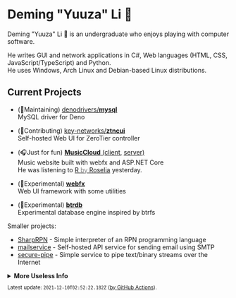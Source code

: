 # Deming "Yuuza" Li 🦊

Deming "Yuuza" Li 🦊 is an undergraduate who enjoys playing with computer software.

He writes GUI and network applications in C#, Web languages (HTML, CSS, JavaScript/TypeScript) and Python.
<br>He uses Windows, Arch Linux and Debian-based Linux distributions.


## Current Projects

* (🔨Maintaining) [denodrivers/**mysql**](https://github.com/denodrivers/mysql)
  <br>MySQL driver for Deno

* (🚀Contributing) [key-networks/**ztncui**](https://github.com/key-networks/ztncui)
  <br>Self-hosted Web UI for ZeroTier controller

* (🎧Just for fun) [**MusicCloud** (client,](https://github.com/lideming/MusicCloud)
  [server)](https://github.com/lideming/MusicCloudServer)
  <br>Music website built with webfx and ASP.NET Core
  <br>He was listening to [R <span style="color: gray">by</span> Roselia](https://mc.yuuza.net/#track/451) yesterday.

* (🧪Experimental) [**webfx**](https://github.com/lideming/webfx)
  <br>Web UI framework with some utilities

* (🧪Experimental) [**btrdb**](https://github.com/lideming/btrdb)
  <br>Experimental database engine inspired by btrfs

Smaller projects:

* [SharpRPN](https://github.com/lideming/SharpRPN) -
  Simple interpreter of an RPN programming language
* [mailservice](https://github.com/lideming/mailservice) -
  Self-hosted API service for sending email using SMTP
* [secure-pipe](https://github.com/lideming/secure-pipe) -
  Simple service to pipe text/binary streams over the Internet

<details>
  <summary><b>More Useless Info</b></summary>

---

<details>
  <summary><b>Programming</b></summary>

In the past, he had tried many programming languages, before he learned C#/.NET and wrote some desktop apps.

He also used C#/.NET to implement some network protocols, then he understood some details about some language runtimes like .NET CLR, and knew some low-level APIs that OS provides.

But in the recent two years, he wrote code in TypeScript more than other programming languages. He would like to write vanilla TypeScript and JavaScript, aiming for minimal overhead. He started to create a Web UI framework before learning frameworks like React.

</details>
<details>
  <summary><b>Playing with Operating Systems</b></summary>

When he was 5, he had played with the Control Panel on a PC running Windows XP for months, before he finally knew that he could play Flash games within Internet Explorer 6, with a soft-limit (half hour per day) from parents.

He installed Windows 7 on his laptop after its release. Aero effect and the functionality provided by the desktop compositor is amazing to him.

He is an Arch Linux user because its high customizability. But he would like to run Ubuntu Server on remote servers since Arch Linux doesn't seem to be suitable for servers. He usually tweaks memory management and filesystem parameters of the Linux kernel for best efficiency.

He is also a Windows user as he used to be. He run Windows on bare-metal or run the same Windows instance on libvirt/QEMU/KVM.

He said Btrfs is the best filesystem in the world. Its Copy-on-Write design brings many features and advantages. For example, it has checksum for integrity of metadata and data, it provides data compression, it can merge multiple small changes into a continuous writing.


</details>
<details>
  <summary><b>Natural Language</b></summary>

His native spoken language is Mandarin Chinese.

He learned a little English in school but learned more English from the Internet.

He enjoyed watching anime, so he can understand a little Japanese. There are so many kanji and English katakana words in Japanese, which make Japanese easier for him.


</details>
<details>
  <summary><b>"Yuuza"</b></summary>

When Deming was asked to name the first administration user of the Operating System, he made the name of the user:

> "User" -> "ユーザ" -> "Yuuza"

---

<small>
The information here is provided by Deming himself, written by Yuuza.
</small>

</details>

<details>
  <summary><b>Hardware Spec</b></summary>
    
**Yuuza Himself (Human & Fox)**

(Information)

**Main/Power/Gaming Laptop (CLEVO)**
Type | Model / Spec
-----|-----
CPU | Intel i5-8400 (6c6t @ ~3.8 GHz)
RAM | 16 GiB DDR4
SSD | 256 GB
HDD | 2 TB (WD Blue, SMR, with [tiered storage](https://github.com/freemansoft/win10-storage-spaces/))
GPU | GeForce GTX 1050 Ti (4 GiB VRAM)
Mouse | Logitech G304
Keyboard | RK 987 (fixed by WD-40)

**Secondary/Mobile Laptop (ThinkPad X230)**
Type | Model / Spec
-----|-----
CPU | Intel i5-3320m (2c4t @ ~3.0 GHz)
RAM | 12 GiB DDR3
SSD | 256 GB
HDD | 1 TB (Seagate, SMR, with [lvmcache](https://man7.org/linux/man-pages/man7/lvmcache.7.html))

</details>

</details>

<small>

Latest update: `2021-12-10T02:52:22.182Z` ([by GitHub Actions](https://github.com/lideming/lideming/tree/ci)).

</small>
